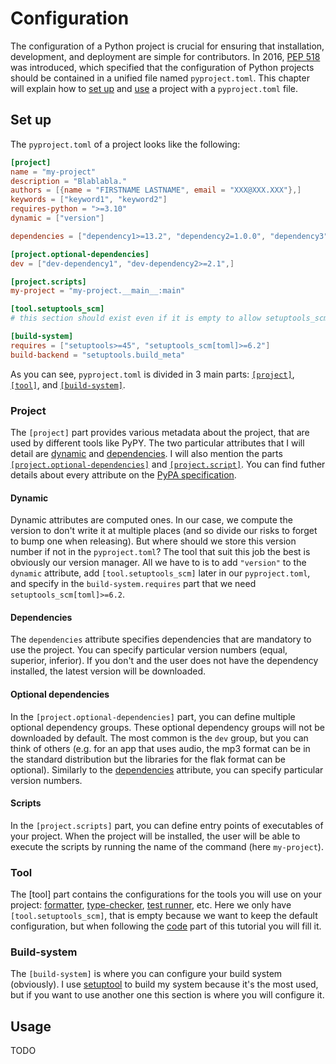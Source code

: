 # Configuration

The configuration of a Python project is crucial for ensuring that installation, development, and deployment are simple for contributors.
In 2016, [PEP 518](https://peps.python.org/pep-0518/) was introduced, which specified that the configuration of Python projects should be contained in a unified file named `pyproject.toml`.
This chapter will explain how to [set up](#set-up) and [use](#usage) a project with a `pyproject.toml` file.

## Set up

The `pyproject.toml` of a project looks like the following:

```toml
[project]
name = "my-project"
description = "Blablabla."
authors = [{name = "FIRSTNAME LASTNAME", email = "XXX@XXX.XXX"},]
keywords = ["keyword1", "keyword2"]
requires-python = ">=3.10"
dynamic = ["version"]

dependencies = ["dependency1>=13.2", "dependency2=1.0.0", "dependency3",]

[project.optional-dependencies]
dev = ["dev-dependency1", "dev-dependency2>=2.1",]

[project.scripts]
my-project = "my-project.__main__:main"

[tool.setuptools_scm]
# this section should exist even if it is empty to allow setuptools_scm to work

[build-system]
requires = ["setuptools>=45", "setuptools_scm[toml]>=6.2"]
build-backend = "setuptools.build_meta"
```

As you can see, `pyproject.toml` is divided in 3 main parts: [`[project]`](#project), [`[tool]`](#tool), and [`[build-system]`](#build-system).

### Project

The `[project]` part provides various metadata about the project, that are used by different tools like PyPY.
The two particular attributes that I will detail are [dynamic](#dynamic) and [dependencies](#dependencies).
I will also mention the parts [`[project.optional-dependencies]`](#optional-dependencies) and [`[project.script]`](#scripts).
You can find futher details about every attribute on the [PyPA specification](https://packaging.python.org/en/latest/specifications/declaring-project-metadata/).

#### Dynamic

Dynamic attributes are computed ones.
In our case, we compute the version to don't write it at multiple places (and so divide our risks to forget to bump one when releasing).
But where should we store this version number if not in the `pyproject.toml`?
The tool that suit this job the best is obviously our version manager.
All we have to is to add `"version"` to the `dynamic` attribute, add `[tool.setuptools_scm]` later in our `pyproject.toml`, and specify in the `build-system.requires` part that we need `setuptools_scm[toml]>=6.2`.

#### Dependencies

The `dependencies` attribute specifies dependencies that are mandatory to use the project.
You can specify particular version numbers (equal, superior, inferior).
If you don't and the user does not have the dependency installed, the latest version will be downloaded.

#### Optional dependencies

In the `[project.optional-dependencies]` part, you can define multiple optional dependency groups.
These optional dependency groups will not be downloaded by default.
The most common is the `dev` group, but you can think of others (e.g. for an app that uses audio, the mp3 format can be in the standard distribution but the libraries for the flak format can be optional).
Similarly to the [dependencies](#dependencies) attribute, you can specify particular version numbers.

#### Scripts

In the `[project.scripts]` part, you can define entry points of executables of your project.
When the project will be installed, the user will be able to execute the scripts by running the name of the command (here `my-project`).

### Tool

The [tool] part contains the configurations for the tools you will use on your project: [formatter](../code/format.md), [type-checker](../code/type-check.md), [test runner](../code/test/execution.md), etc.
Here we only have `[tool.setuptools_scm]`, that is empty because we want to keep the default configuration, but when following the [code](../code/README.md) part of this tutorial you will fill it.

### Build-system

The `[build-system]` is where you can configure your build system (obviously).
I use [setuptool](https://setuptools.pypa.io/en/latest/userguide/pyproject_config.html) to build my system because it's the most used, but if you want to use another one this section is where you will configure it.

## Usage

TODO
